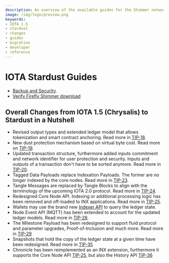 ```yaml
---
description: An overview of the available guides for the Shimmer network that also outlines the changes from IOTA 1.5, aka Chrysalis to Stardust.  
image: /img/logo/preview.png
keywords:
- IOTA 1.5
- stardust
- changes
- guides
- migration
- developer
- reference
---
```


# IOTA Stardust Guides

- [Backup and Security](./backup_security.md).
- [Verify Firefly Shimmer download](./verify_download.md)


## Overall Changes from IOTA 1.5 (Chrysalis) to Stardust in a Nutshell

 - Revised output types and extended ledger model that allows tokenization and smart contract anchoring. Read more in 
   [TIP-18](https://github.com/iotaledger/tips/pull/38).
 - New dust protection mechanism based on virtual byte cost. Read more on [TIP-19](https://github.com/iotaledger/tips/tree/main/tips/TIP-0019).
 - Updated transaction structure, furthermore added inputs commitment and network identifier for user protection and security.
   Inputs and outputs of a transaction don't have to be sorted anymore. Read more in [TIP-20](https://github.com/iotaledger/tips/pull/40).
 - Tagged Data Payloads replace Indexation Payloads. The former are no longer indexed by the core nodes. Read more in [TIP-23](https://github.com/iotaledger/tips/blob/main/tips/TIP-0023/tip-0023.md).
 - Tangle Messages are replaced by Tangle Blocks to align with the terminology of the upcoming IOTA 2.0 protocol. Read more in [TIP-24](https://github.com/iotaledger/tips/pull/55).
 - Redesigned Core Node API. Indexing or additional processing logic has been removed and off-loaded to INX applications. Read more in [TIP-25](https://github.com/iotaledger/tips/pull/57).
 - Wallets may use the brand new [Indexer API](https://github.com/iotaledger/tips/tree/main/tips/TIP-0026) to query the ledger state.
 - Node Event API (MQTT) has been extended to account for the updated ledger models. Read more in [TIP-28](https://github.com/iotaledger/tips/pull/66).
 - The Milestone Payload has been redesigned to support fluid protocol and parameter upgrades, Proof-of-Inclusion and much more. Read more in [TIP-29](https://github.com/iotaledger/tips/pull/69)
 - Snapshots that hold the copy of the ledger state at a given time have been redesigned. Read more in [TIP-35](https://github.com/iotaledger/tips/pull/76)
 - Chronicle has been reimplemented as an INX extension, furthermore it supports the Core Node API [TIP-25](https://github.com/iotaledger/tips/pull/57), but also the
   History API [TIP-36](https://github.com/iotaledger/tips/pull/77)

